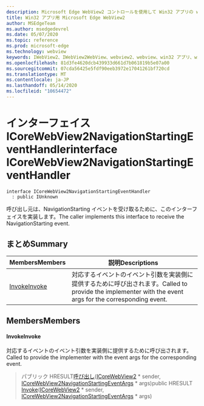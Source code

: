 ```yaml
---
description: Microsoft Edge WebView2 コントロールを使用して Win32 アプリの web コンテンツをホストする
title: Win32 アプリ用 Microsoft Edge WebView2
author: MSEdgeTeam
ms.author: msedgedevrel
ms.date: 05/07/2020
ms.topic: reference
ms.prod: microsoft-edge
ms.technology: webview
keywords: IWebView2、IWebView2WebView、webview2、webview、win32 アプリ、win32、edge、ICoreWebView2、ICoreWebView2Controller、browser control、edge html
ms.openlocfilehash: 81d3fe4620dcb439933d661d7b061819b5e07a00
ms.sourcegitcommit: 07cda56425e5fdf90eeb3972e17041261bf720cd
ms.translationtype: MT
ms.contentlocale: ja-JP
ms.lasthandoff: 05/14/2020
ms.locfileid: "10654472"
---
```

# <span data-ttu-id="84e19-104">インターフェイス ICoreWebView2NavigationStartingEventHandler</span><span class="sxs-lookup"><span data-stu-id="84e19-104">interface ICoreWebView2NavigationStartingEventHandler</span></span> 

```
interface ICoreWebView2NavigationStartingEventHandler
  : public IUnknown
```

<span data-ttu-id="84e19-105">呼び出し元は、NavigationStarting イベントを受け取るために、このインターフェイスを実装します。</span><span class="sxs-lookup"><span data-stu-id="84e19-105">The caller implements this interface to receive the NavigationStarting event.</span></span>

## <span data-ttu-id="84e19-106">まとめ</span><span class="sxs-lookup"><span data-stu-id="84e19-106">Summary</span></span>

 <span data-ttu-id="84e19-107">Members</span><span class="sxs-lookup"><span data-stu-id="84e19-107">Members</span></span>                        | <span data-ttu-id="84e19-108">説明</span><span class="sxs-lookup"><span data-stu-id="84e19-108">Descriptions</span></span>
--------------------------------|---------------------------------------------
[<span data-ttu-id="84e19-109">Invoke</span><span class="sxs-lookup"><span data-stu-id="84e19-109">Invoke</span></span>](#invoke) | <span data-ttu-id="84e19-110">対応するイベントのイベント引数を実装側に提供するために呼び出されます。</span><span class="sxs-lookup"><span data-stu-id="84e19-110">Called to provide the implementer with the event args for the corresponding event.</span></span>

## <span data-ttu-id="84e19-111">Members</span><span class="sxs-lookup"><span data-stu-id="84e19-111">Members</span></span>

#### <span data-ttu-id="84e19-112">Invoke</span><span class="sxs-lookup"><span data-stu-id="84e19-112">Invoke</span></span> 

<span data-ttu-id="84e19-113">対応するイベントのイベント引数を実装側に提供するために呼び出されます。</span><span class="sxs-lookup"><span data-stu-id="84e19-113">Called to provide the implementer with the event args for the corresponding event.</span></span>

> <span data-ttu-id="84e19-114">パブリック HRESULT[呼び出し](#invoke)([ICoreWebView2](icorewebview2.md) \* sender, [ICoreWebView2NavigationStartingEventArgs](icorewebview2navigationstartingeventargs.md) \* args)</span><span class="sxs-lookup"><span data-stu-id="84e19-114">public HRESULT [Invoke](#invoke)([ICoreWebView2](icorewebview2.md) \* sender, [ICoreWebView2NavigationStartingEventArgs](icorewebview2navigationstartingeventargs.md) \* args)</span></span>


